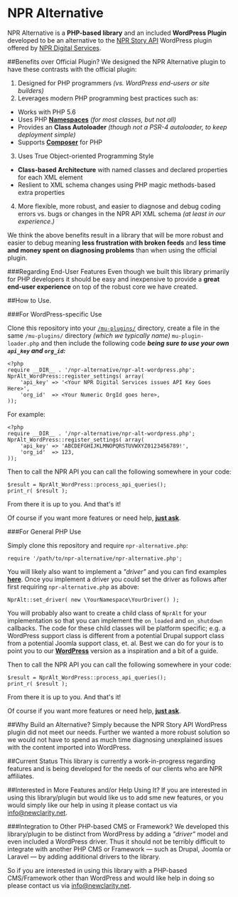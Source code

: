 # NPR Alternative 

NPR Alternative is a **PHP-based library** and an included **WordPress Plugin** developed to be an alternative to the [NPR Story API](https://wordpress.org/plugins/npr-story-api/) WordPress plugin offered by [NPR Digital Services](http://digitalservices.npr.org/).

##Benefits over Official Plugin?
We designed the NPR Alternative plugin to have these contrasts with the official plugin:

1. Designed for PHP programmers _(vs. WordPress end-users or site builders)_ 
2. Leverages modern PHP programming best practices such as:
  - Works with PHP 5.6
  - Uses PHP [**Namespaces**](https://mattstauffer.co/blog/a-brief-introduction-to-php-namespacing) _(for most classes, but not all)_
  - Provides an **Class Autoloader** _(though not a PSR-4 autoloader, to keep deployment simple)_
  - Supports [**Composer**](https://getcomposer.org/) for PHP
3. Uses True Object-oriented Programming Style
  - **Class-based Architecture** with named classes and declared properties for each XML element 
  - Reslient to XML schema changes using PHP magic methods-based extra properties
4. More flexible, more robust, and easier to diagnose and debug coding errors vs. bugs or changes in the NPR API XML schema  _(at least in our experience.)_

We think the above benefits result in a library that will be more robust and easier to debug meaning **less frustration with broken feeds** and **less time and money spent on diagnosing problems** than when using the official plugin.

###Regarding End-User Features
Even though we built this library primarily for PHP developers it should be easy and inexpensive to provide a **great end-user experience** on top of the robust core we have created.

##How to Use.

###For WordPress-specific Use

Clone this repository into your [`/mu-plugins/`](https://premium.wpmudev.org/manuals/wpmu-manual-2/using-mu-plugins/) directory, create a file in the same `/mu-plugins/` directory _(which we typically name)_ `mu-plugin-loader.php` and then include the following code _**being sure to use your own `api_key` and `org_id`:**_


    <?php 
    require __DIR__ . '/npr-alternative/npr-alt-wordpress.php';
    NprAlt_WordPress::register_settings( array(
        'api_key' => '<Your NPR Digital Services issues API Key Goes Here>',
        'org_id'  => <Your Numeric OrgId goes here>,
    ));

For example:
   
    <?php 
    require __DIR__ . '/npr-alternative/npr-alt-wordpress.php';
    NprAlt_WordPress::register_settings( array(
        'api_key' => 'ABCDEFGHIJKLMNOPQRSTUVWXYZ0123456789!',
        'org_id'  => 123,
    ));

Then to call the NPR API you can call the following somewhere in your code:
	
	$result = NprAlt_WordPress::process_api_queries();
	print_r( $result );
	
From there it is up to you. And that's it!

Of course if you want more features or need help, [**just ask**](#need-help).

###For General PHP Use

Simply clone this repository and require `npr-alternative.php`:

    require '/path/to/npr-alternative/npr-alternative.php';
    
You will likely also want to implement a _"driver"_ and you can find examples [**here**](https://github.com/newclarity/npr-alternative/tree/master/includes/Drivers).  Once you implement a driver you could set the driver as follows after first requiring `npr-alternative.php` as above:

    NprAlt::set_driver( new \YourNamespace\YourDriver() );

You will probably also want to create a child class of `NprAlt` for your implementation so that you can implement the `on_loaded` and `on_shutdown` callbacks. The code for these child classes will be platform specific; e.g. a WordPress support class is different from a potential Drupal support class from a potential Joomla support class, et. al.  Best we can do for your is to point you to our [**WordPress**](https://github.com/newclarity/npr-alternative/blob/master/includes/Drivers/WordPress.php) version as a inspiration and a bit of a guide.

Then to call the NPR API you can call the following somewhere in your code:
	
	$result = NprAlt_WordPress::process_api_queries();
	print_r( $result );
	
From there it is up to you. And that's it!

Of course if you want more features or need help, [**just ask**](#need-help).

##Why Build an Alternative?
Simply because the NPR Story API WordPress plugin did not meet our needs. Further we wanted a more robust solution so we would not have to spend as much time diagnosing unexplained issues with the content imported into WordPress.

##Current Status
This library is currently a work-in-progress regarding features and is being developed for the needs of our clients who are NPR affiliates.  

<a id="need-help"></a>
##Interested in More Features and/or Help Using It?
If you are interested in using this library/plugin but would like us to add sme new features, or you would simply like our help in using it please contact us via [info@newclarity.net](mailto:info@newclarity.net).

###Integration to Other PHP-based CMS or Framework?
We developed this library/plugin to be distinct from WordPress by adding a _"driver"_ model and even included a WordPress driver. Thus it should not be terribly difficult to integrate with another PHP CMS or Framework &mdash; such as Drupal, Joomla or Laravel  &mdash; by adding additional drivers to the library.

So if you are interested in using this library with a PHP-based CMS/Framework other than WordPress and would like help in doing so please contact us via [info@newclarity.net](mailto:info@newclarity.net).  


